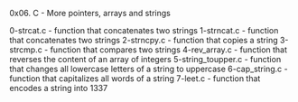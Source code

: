 0x06. C - More pointers, arrays and strings

0-strcat.c - function that concatenates two strings
1-strncat.c - function that concatenates two strings
2-strncpy.c - function that copies a string
3-strcmp.c - function that compares two strings
4-rev_array.c - function that reverses the content of an array of integers
5-string_toupper.c - function that changes all lowercase letters of a string to uppercase
6-cap_string.c - function that capitalizes all words of a string
7-leet.c - function that encodes a string into 1337
